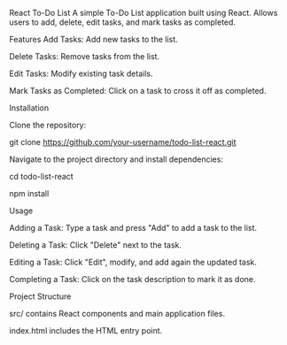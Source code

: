 React To-Do List
A simple To-Do List application built using React. Allows users to add, delete, edit tasks, and mark tasks as completed.

Features
Add Tasks: Add new tasks to the list.

Delete Tasks: Remove tasks from the list.

Edit Tasks: Modify existing task details.

Mark Tasks as Completed: Click on a task to cross it off as completed.

Installation

Clone the repository:

git clone https://github.com/your-username/todo-list-react.git

Navigate to the project directory and install dependencies:

cd todo-list-react

npm install


Usage

Adding a Task: Type a task and press "Add" to add a task to the list.

Deleting a Task: Click "Delete" next to the task.

Editing a Task: Click "Edit", modify, and add again the updated task.

Completing a Task: Click on the task description to mark it as done.


Project Structure

src/ contains React components and main application files.

index.html includes the HTML entry point.

